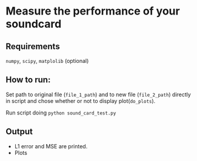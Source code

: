 # Measure the performance of your soundcard

## Requirements

`numpy`, `scipy`, `matplolib` (optional)

## How to run:

Set path to original file (`file_1_path`) and  to new file (`file_2_path`) directly in script and chose whether or not to display plot(`do_plots`).

Run script doing `python sound_card_test.py`

## Output

* L1 error and MSE are printed.
* Plots
